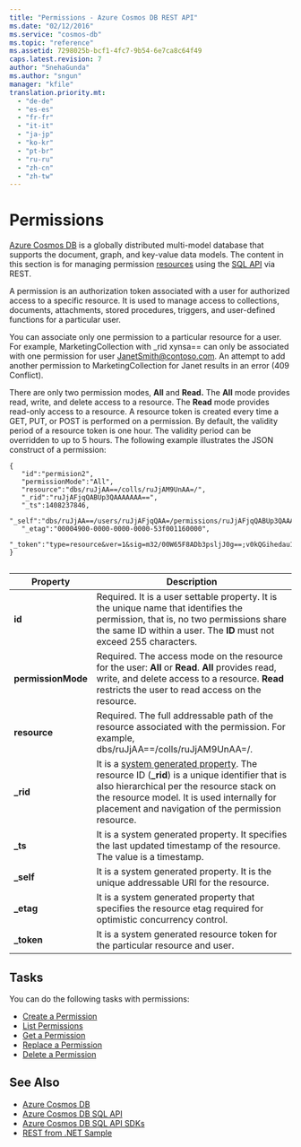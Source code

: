 ```yaml
---
title: "Permissions - Azure Cosmos DB REST API"
ms.date: "02/12/2016"
ms.service: "cosmos-db"
ms.topic: "reference"
ms.assetid: 7298025b-bcf1-4fc7-9b54-6e7ca8c64f49
caps.latest.revision: 7
author: "SnehaGunda"
ms.author: "sngun"
manager: "kfile"
translation.priority.mt: 
  - "de-de"
  - "es-es"
  - "fr-fr"
  - "it-it"
  - "ja-jp"
  - "ko-kr"
  - "pt-br"
  - "ru-ru"
  - "zh-cn"
  - "zh-tw"
---
```

# Permissions
[Azure Cosmos DB](/azure/cosmos-db/introduction) is a globally distributed multi-model database that supports the document, graph, and key-value data models. The content in this section is for managing permission [resources](/azure/cosmos-db/sql-api-resources) using the [SQL API](/azure/cosmos-db/sql-api-introduction) via REST.  
  
A permission is an authorization token associated with a user for authorized access to a specific resource. It is used to manage access to collections, documents, attachments, stored procedures, triggers, and user-defined functions for a particular user.  
  
You can associate only one permission to a particular resource for a user. For example, MarketingCollection with _rid xynsa== can only be associated with one permission for user JanetSmith@contoso.com. An attempt to add another permission to MarketingCollection for Janet results in an error (409 Conflict).  
  
There are only two permission modes, **All** and **Read.** The **All** mode provides read, write, and delete access to a resource. The **Read** mode provides read-only access to a resource. A resource token is created every time a GET, PUT, or POST is performed on a permission. By default, the validity period of a resource token is one hour. The validity period can be overridden to up to 5 hours. The following example illustrates the JSON construct of a permission:  
  
```  
{  
   "id":"permision2",  
   "permissionMode":"All",  
   "resource":"dbs/ruJjAA==/colls/ruJjAM9UnAA=/",  
   "_rid":"ruJjAFjqQABUp3QAAAAAAA==",  
   "_ts":1408237846,  
   "_self":"dbs/ruJjAA==/users/ruJjAFjqQAA=/permissions/ruJjAFjqQABUp3QAAAAAAA==/",  
   "_etag":"00004900-0000-0000-0000-53f001160000",  
   "_token":"type=resource&ver=1&sig=m32/00W65F8ADb3psljJ0g==;v0kQGihedau1pVGGQmuPgzlEcfsYDWSdfn2kyjDc1qF1aZfPHXzIS/BFMcuZQRUr6C5c5PgiyCSwhiAgZMJne2DorfMbE/GUHmxBLjOnykLARqwn3zpZpz9b2axWtL8+qQFX81nocdEDvBVzFuobyul6QimbmeZ7D6D1K4qJT9feuJkIBfczeAp/sKaSupXEgB3qyih0rej5N6Wv14Gufohh1QTlCRIzK3FqQv4xjcY=;"  
}  
  
```  
  
|Property|Description|  
|--------------|-----------------|  
|**id**|Required. It is a user settable property. It is the unique name that identifies the permission, that is, no two permissions share the same ID within a user. The **ID** must not exceed 255 characters.|  
|**permissionMode**|Required. The access mode on the resource for the user: **All** or **Read**. **All** provides read, write, and delete access to a resource. **Read** restricts the user to read access on the resource.|  
|**resource**|Required. The full addressable path of the resource associated with the permission. For example, dbs/ruJjAA==/colls/ruJjAM9UnAA=/.|  
|**_rid**|It is a [system generated property](/azure/cosmos-db/stored-procedures-triggers-udfs). The resource ID (**_rid**) is a unique identifier that is also hierarchical per the resource stack on the resource model. It is used internally for placement and navigation of the permission resource.|  
|**_ts**|It is a system generated property. It specifies the last updated timestamp of the resource. The value is a timestamp.|  
|**_self**|It is a system generated property. It is the unique addressable URI for the resource.|  
|**_etag**|It is a system generated property that specifies the resource etag required for optimistic concurrency control.|  
|**_token**|It is a system generated resource token for the particular resource and user.|  
  
## Tasks  
 You can do the following tasks with permissions:  
  
- [Create a Permission](create-a-permission.md)  
- [List Permissions](list-permissions.md)  
- [Get a Permission](get-a-permission.md)  
- [Replace a Permission](replace-a-permission.md)  
- [Delete a Permission](delete-a-permission.md)  
  
## See Also  
* [Azure Cosmos DB](https://docs.microsoft.com/azure/cosmos-db/introduction) 
* [Azure Cosmos DB SQL API](https://docs.microsoft.com/azure/cosmos-db/sql-api-introduction)   
* [Azure Cosmos DB SQL API SDKs](/azure/cosmos-db/sql-api-sdk-dotnet)    
* [REST from .NET Sample](https://github.com/Azure/azure-documentdb-dotnet/tree/master/samples/rest-from-.net)  
  
  

